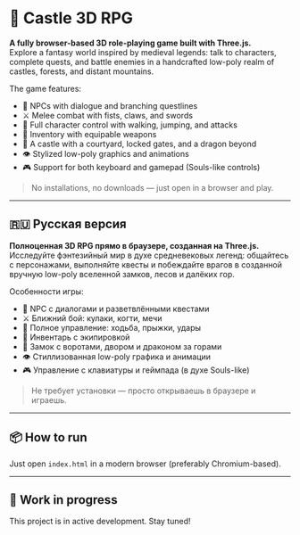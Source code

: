 # 🏰 Castle 3D RPG

**A fully browser-based 3D role-playing game built with Three.js.**  
Explore a fantasy world inspired by medieval legends: talk to characters, complete quests, and battle enemies in a handcrafted low-poly realm of castles, forests, and distant mountains.

The game features:
- 🧍 NPCs with dialogue and branching questlines
- ⚔️ Melee combat with fists, claws, and swords
- 🏃 Full character control with walking, jumping, and attacks
- 🧠 Inventory with equipable weapons
- 🏰 A castle with a courtyard, locked gates, and a dragon beyond
- 👁️ Stylized low-poly graphics and animations
- 🎮 Support for both keyboard and gamepad (Souls-like controls)

> No installations, no downloads — just open in a browser and play.

---

## 🇷🇺 Русская версия

**Полноценная 3D RPG прямо в браузере, созданная на Three.js.**  
Исследуйте фэнтезийный мир в духе средневековых легенд: общайтесь с персонажами, выполняйте квесты и побеждайте врагов в созданной вручную low-poly вселенной замков, лесов и далёких гор.

Особенности игры:
- 🧍 NPC с диалогами и разветвлёнными квестами  
- ⚔️ Ближний бой: кулаки, когти, мечи  
- 🏃 Полное управление: ходьба, прыжки, удары  
- 🧠 Инвентарь с экипировкой  
- 🏰 Замок с воротами, двором и драконом за горами  
- 👁️ Стиллизованная low-poly графика и анимации  
- 🎮 Управление с клавиатуры и геймпада (в духе Souls-like)  

> Не требует установки — просто открываешь в браузере и играешь.

---

## 📦 How to run

Just open `index.html` in a modern browser (preferably Chromium-based).

---

## 🚧 Work in progress

This project is in active development. Stay tuned!
